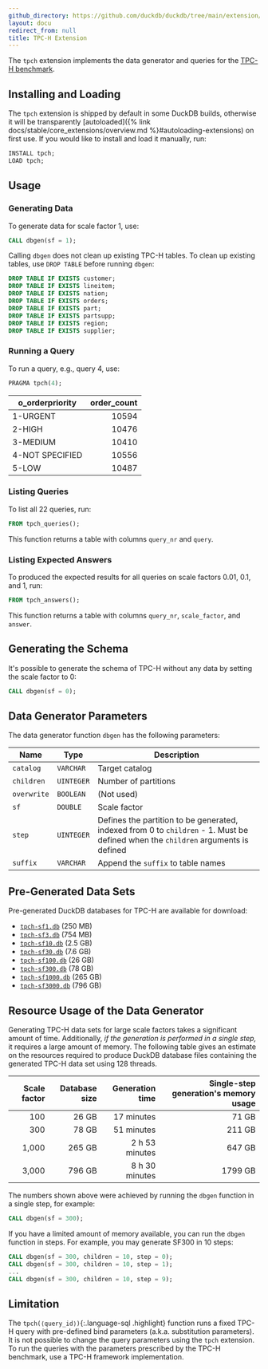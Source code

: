 ```yaml
---
github_directory: https://github.com/duckdb/duckdb/tree/main/extension/tpch
layout: docu
redirect_from: null
title: TPC-H Extension
---
```


The `tpch` extension implements the data generator and queries for the [TPC-H benchmark](https://www.tpc.org/tpch/).

## Installing and Loading

The `tpch` extension is shipped by default in some DuckDB builds, otherwise it will be transparently [autoloaded]({% link docs/stable/core_extensions/overview.md %}#autoloading-extensions) on first use.
If you would like to install and load it manually, run:

```sql
INSTALL tpch;
LOAD tpch;
```

## Usage

### Generating Data

To generate data for scale factor 1, use:

```sql
CALL dbgen(sf = 1);
```

Calling `dbgen` does not clean up existing TPC-H tables.
To clean up existing tables, use `DROP TABLE` before running `dbgen`:

```sql
DROP TABLE IF EXISTS customer;
DROP TABLE IF EXISTS lineitem;
DROP TABLE IF EXISTS nation;
DROP TABLE IF EXISTS orders;
DROP TABLE IF EXISTS part;
DROP TABLE IF EXISTS partsupp;
DROP TABLE IF EXISTS region;
DROP TABLE IF EXISTS supplier;
```

### Running a Query

To run a query, e.g., query 4, use:

```sql
PRAGMA tpch(4);
```

| o_orderpriority | order_count |
| --------------- | ----------: |
| 1-URGENT        |       10594 |
| 2-HIGH          |       10476 |
| 3-MEDIUM        |       10410 |
| 4-NOT SPECIFIED |       10556 |
| 5-LOW           |       10487 |

### Listing Queries

To list all 22 queries, run:

```sql
FROM tpch_queries();
```

This function returns a table with columns `query_nr` and `query`.

### Listing Expected Answers

To produced the expected results for all queries on scale factors 0.01, 0.1, and 1, run:

```sql
FROM tpch_answers();
```

This function returns a table with columns `query_nr`, `scale_factor`, and `answer`.

## Generating the Schema

It's possible to generate the schema of TPC-H without any data by setting the scale factor to 0:

```sql
CALL dbgen(sf = 0);
```

## Data Generator Parameters

The data generator function `dbgen` has the following parameters:

| Name        | Type       | Description                                                                                                                       |
| ----------- | ---------- | --------------------------------------------------------------------------------------------------------------------------------- |
| `catalog`   | `VARCHAR`  | Target catalog                                                                                                                    |
| `children`  | `UINTEGER` | Number of partitions                                                                                                              |
| `overwrite` | `BOOLEAN`  | (Not used)                                                                                                                        |
| `sf`        | `DOUBLE`   | Scale factor                                                                                                                      |
| `step`      | `UINTEGER` | Defines the partition to be generated, indexed from 0 to `children` - 1. Must be defined when the `children` arguments is defined |
| `suffix`    | `VARCHAR`  | Append the `suffix` to table names                                                                                                |

## Pre-Generated Data Sets

Pre-generated DuckDB databases for TPC-H are available for download:

* [`tpch-sf1.db`](https://blobs.duckdb.org/data/tpch-sf1.db) (250 MB)
* [`tpch-sf3.db`](https://blobs.duckdb.org/data/tpch-sf3.db) (754 MB)
* [`tpch-sf10.db`](https://blobs.duckdb.org/data/tpch-sf10.db) (2.5 GB)
* [`tpch-sf30.db`](https://blobs.duckdb.org/data/tpch-sf30.db) (7.6 GB)
* [`tpch-sf100.db`](https://blobs.duckdb.org/data/tpch-sf100.db) (26 GB)
* [`tpch-sf300.db`](https://blobs.duckdb.org/data/tpch-sf300.db) (78 GB)
* [`tpch-sf1000.db`](https://blobs.duckdb.org/data/tpch-sf1000.db) (265 GB)
* [`tpch-sf3000.db`](https://blobs.duckdb.org/data/tpch-sf3000.db) (796 GB)

## Resource Usage of the Data Generator

Generating TPC-H data sets for large scale factors takes a significant amount of time.
Additionally, _if the generation is performed in a single step,_ it requires a large amount of memory.
The following table gives an estimate on the resources required to produce DuckDB database files containing the generated TPC-H data set using 128 threads.

| Scale factor | Database size | Generation time | Single-step generation's memory usage |
| -----------: | ------------: | --------------: | ------------------------------------: |
|          100 |         26 GB |      17 minutes |                                 71 GB |
|          300 |         78 GB |      51 minutes |                                211 GB |
|        1,000 |        265 GB |  2 h 53 minutes |                                647 GB |
|        3,000 |        796 GB |  8 h 30 minutes |                               1799 GB |

The numbers shown above were achieved by running the `dbgen` function in a single step, for example:

```sql
CALL dbgen(sf = 300);
```

If you have a limited amount of memory available, you can run the `dbgen` function in steps.
For example, you may generate SF300 in 10 steps:

```sql
CALL dbgen(sf = 300, children = 10, step = 0);
CALL dbgen(sf = 300, children = 10, step = 1);
...
CALL dbgen(sf = 300, children = 10, step = 9);
```

## Limitation

The `tpch(⟨query_id⟩)`{:.language-sql .highlight} function runs a fixed TPC-H query with pre-defined bind parameters (a.k.a. substitution parameters). It is not possible to change the query parameters using the `tpch` extension. To run the queries with the parameters prescribed by the TPC-H benchmark, use a TPC-H framework implementation.

